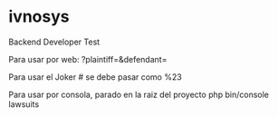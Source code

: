 # ivnosys
Backend Developer Test

Para usar por web:
<URL>?plaintiff=<Plaintiff signatures>&defendant=<Defendant signatures>

Para usar el Joker # se debe pasar como %23


Para usar por consola, parado en la raiz del proyecto
php bin/console lawsuits <Plaintiff signatures> <Defendant signatures>
